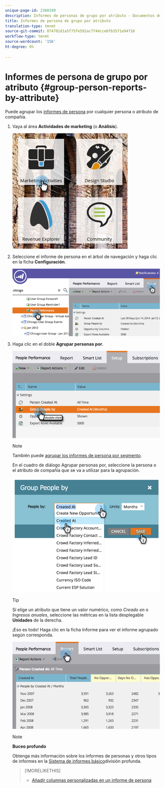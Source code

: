 ```yaml
---
unique-page-id: 2360199
description: Informes de personas de grupo por atributo - Documentos de marketing - Documentación del producto
title: Informes de persona de grupo por atributo
translation-type: tm+mt
source-git-commit: 074701d1a5f75fe592ac7f44cce6fb3571e94710
workflow-type: tm+mt
source-wordcount: '156'
ht-degree: 0%

---
```



# Informes de persona de grupo por atributo {#group-person-reports-by-attribute}

Puede agrupar los [informes de persona](http://docs.marketo.com/display/docs/basic+reporting) por cualquier persona o atributo de compañía.

1. Vaya al área **Actividades de marketing** (o **Análisis**).

   ![](assets/image2017-3-28-10-3a22-3a53.png)

1. Seleccione el informe de persona en el árbol de navegación y haga clic en la ficha **Configuración**.

   ![](assets/image2017-3-28-11-3a33-3a48.png)

1. Haga clic en el doble **Agrupar personas por**.

   ![](assets/image2017-3-28-11-3a34-3a5.png)

   >[!NOTE]
   >
   >También puede [agrupar los informes de persona por segmento](../../../../product-docs/personalization/segmentation-and-snippets/segmentation/group-person-reports-by-segment.md).

   En el cuadro de diálogo Agrupar personas por, seleccione la persona o el atributo de compañía que se va a utilizar para la agrupación.

   ![](assets/image2017-3-28-11-3a34-3a42.png)

   >[!TIP]
   >
   >Si elige un atributo que tiene un valor numérico, como *Creado en* o *Ingresos anuales*, seleccione las métricas en la lista desplegable **Unidades** de la derecha.

   ¡Eso es todo! Haga clic en la ficha Informe para ver el informe agrupado según corresponda.

   ![](assets/image2017-3-28-11-3a35-3a0.png)

   >[!NOTE]
   >
   >**Buceo profundo**
   >
   >
   >Obtenga más información sobre los informes de personas y otros tipos de informes en la [Sistema de informes básico](http://docs.marketo.com/display/docs/basic+reporting)división profunda.

   >[!MORELIKETHIS]
   >
   >
   >    
   >    
   >    * [Añadir columnas personalizadas en un informe de persona](../../../../product-docs/reporting/basic-reporting/editing-reports/add-custom-columns-to-a-person-report.md)


